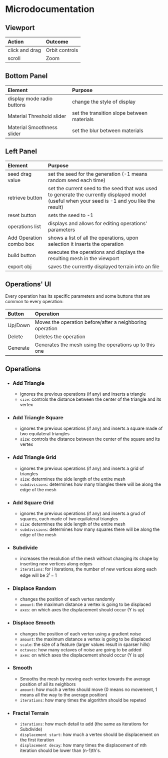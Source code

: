# Microdocumentation

## Viewport
Action 				| Outcome 
:- 					| :-
click and drag 		| Orbit controls
scroll 				| Zoom

## Bottom Panel
Element						| Purpose
:- 							| :-
display mode radio buttons	| change the style of display
Material Threshold slider	| set the transition slope between materials
Material Smoothness slider	| set the blur between materials

## Left Panel
Element 				| Purpose
:-	 					| :-
seed drag value			| set the seed for the generation (-1 means random seed each time)
retrieve button			| set the current seed to the seed that was used to generate the currently displayed model (useful when your seed is -1 and you like the result)
reset button			| sets the seed to -1
operations list			| displays and allows for editing operations' parameters
Add Operation combo box	| shows a list of all the operations, upon selection it inserts the operation
build button			| executes the operations and displays the resulting mesh in the viewport
export obj				| saves the currently displayed terrain into an file

## Operations' UI
Every operation has its specific parameters and some buttons that are common to every operation:

Button		| Operation
:-	 		| :-
Up/Down		| Moves the operation before/after a neighboring operation
Delete		| Deletes the operation
Generate	| Generates the mesh using the operations up to this one

## Operations
* ### Add Triangle
  * ignores the previous operations (if any) and inserts a triangle
  * `size`: controls the distance between the center of the triangle and its vertex
* ### Add Triangle Square
  * ignores the previous operations (if any) and inserts a square made of two equilateral triangles
  * `size`: controls the distance between the center of the square and its vertex
* ### Add Triangle Grid
  * ignores the previous operations (if any) and inserts a grid of triangles
  * `size`: determines the side length of the entire mesh
  * `subdivisions`: determines how many triangles there will be along the edge of the mesh
* ### Add Square Grid
  * ignores the previous operations (if any) and inserts a grud of squares, each made of two equilateral triangles
  * `size`: determines the side length of the entire mesh
  * `subdivisions`: determines how many squares there will be along the edge of the mesh
* ### Subdivide
  * increases the resolution of the mesh without  changing its chape by inserting new vertices along edges
  * `iterations`: for i iterations, the number of new vertices along each edge will be $2^i - 1$
* ### Displace Random
  * changes the position of each vertex randomly
  * `amount`: the maximum distance a vertex is going to be displaced
  * `axes`: on which axes the displacement should occur (Y is up)
* ### Displace Smooth
  * changes the position of each vertex using a gradient noise
  * `amount`: the maximum distance a vertex is going to be displaced
  * `scale`: the size of a feature (larger values result in sparser hills)
  * `octaves`: how many octaves of noise are going to be added
  * `axes`: on which axes the displacement should occur (Y is up)
* ### Smooth
  * Smooths the mesh by moving each vertex towards the average position of all its neighbors
  * `amount`: how much a vertex should move (0 means no movement, 1 means all the way to the average position)
  * `iterations`: how many times the algorithm should be repeted
* ### Fractal Terrain
  * `iterations`: how much detail to add (the same as iterations for Subdivide)
  * `displacement start`: how much a vertex should be displacement on the first iteration
  * `displacement decay`: how many times the displacement of nth iteration should be lower than (n-1)th's.